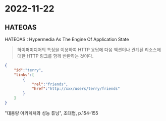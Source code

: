 # 2022-11-22
## HATEOAS
HATEOAS : Hypermedia As The Engine Of Application State

> 하이퍼미디어의 특징을 이용하여 HTTP 응답에 다음 액션이나 관계된 리소스에 대한 HTTP 링크를 함께 반환하는 것이다.

```json
{
    "id":"terry",
    "links":[
        {
            "rel":"friends",
            "href":"http://xxx/users/terry/friends"
        }
    ]
}
```

"대용량 아키텍처와 성능 튜닝", 조대협, p.154-155
